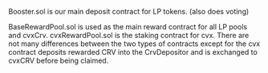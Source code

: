
Booster.sol is our main deposit contract for LP tokens. (also does voting)

BaseRewardPool.sol is used as the main reward contract for all LP pools and cvxCrv.
cvxRewardPool.sol is the staking contract for cvx.
There are not many differences between the two types of contracts except for the cvx contract deposits rewarded CRV into the CrvDepositor and is exchanged to cvxCRV before being claimed.